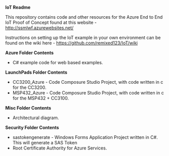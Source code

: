 **IoT Readme**

This repository contains code and other resources for the Azure End to End IoT Proof of Concept found at this website - http://ssmlwf.azurewebsites.net/

Instructions on setting up the IoT example in your own environment can be found on the wiki here - https://github.com/remixed123/IoT/wiki


**Azure Folder Contents**
* C# example code for web based examples.

**LaunchPads Folder Contents**
* CC3200_Azure - Code Composure Studio Project, with code written in c for the CC3200.
* MSP432_Azure - Code Composure Studio Project, with code written in c for the MSP432 + CC3100.

**Misc Folder Contents**
* Architectural diagram.

**Security Folder Contents**
* sastokengenerate - Windows Forms Application Project written in C#. This will generate a SAS Token
* Root Certificate Authority for Azure Services.

